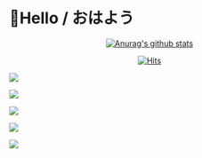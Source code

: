 # 👋Hello / おはよう


<div align=center>
	
[![Anurag's github stats](https://github-readme-stats.vercel.app/api?username=RyokanMaster&show_icons=true&theme=synthwave)](https://github.com/anuraghazra/github-readme-stats)

[![Hits](https://hits.seeyoufarm.com/api/count/incr/badge.svg?url=https%3A%2F%2Fgithub.com%2FRyokanMaster&count_bg=%23989C91&title_bg=%23F7EED3&icon=nintendoswitch.svg&icon_color=%23E9456C&title=Hits&edge_flat=false)](https://hits.seeyoufarm.com)

  </div>

![](https://img.theqoo.net/proxy/https://i.imgur.com/UZxMELp.gif)

![](https://img.theqoo.net/proxy/https://i.imgur.com/oVANAVk.gif)

![](https://img.theqoo.net/proxy/https://i.imgur.com/alYAGFW.gif)

![](https://img.theqoo.net/proxy/https://i.imgur.com/QATM0OT.gif)

![](https://img.theqoo.net/proxy/https://i.imgur.com/ubFMOWR.gif)
